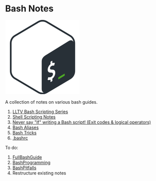# Bash Notes

![Bash Logo](img/gnu-bash.png)

A collection of notes on various bash guides. 

1. [LLTV Bash Scripting Series](learn-linux-tv/01-contents.md)
1. [Shell Scripting Notes](./notes/00-contents.md)
1. [Never say "If" writing a Bash script! (Exit codes & logical
   operators)](misc/fewer-ifs.md) 
1. [Bash Aliases](misc/bash_aliases.md)
1. [Bash Tricks](./misc/tricks.md)
1. [.bashrc](./misc/bashrc.md)

To do:
1. [FullBashGuide](https://mywiki.wooledge.org/FullBashGuide)
1. [BashProgramming](https://mywiki.wooledge.org/BashProgramming)
1. [BashPitfalls](https://mywiki.wooledge.org/BashPitfalls)
1. Restructure existing notes
